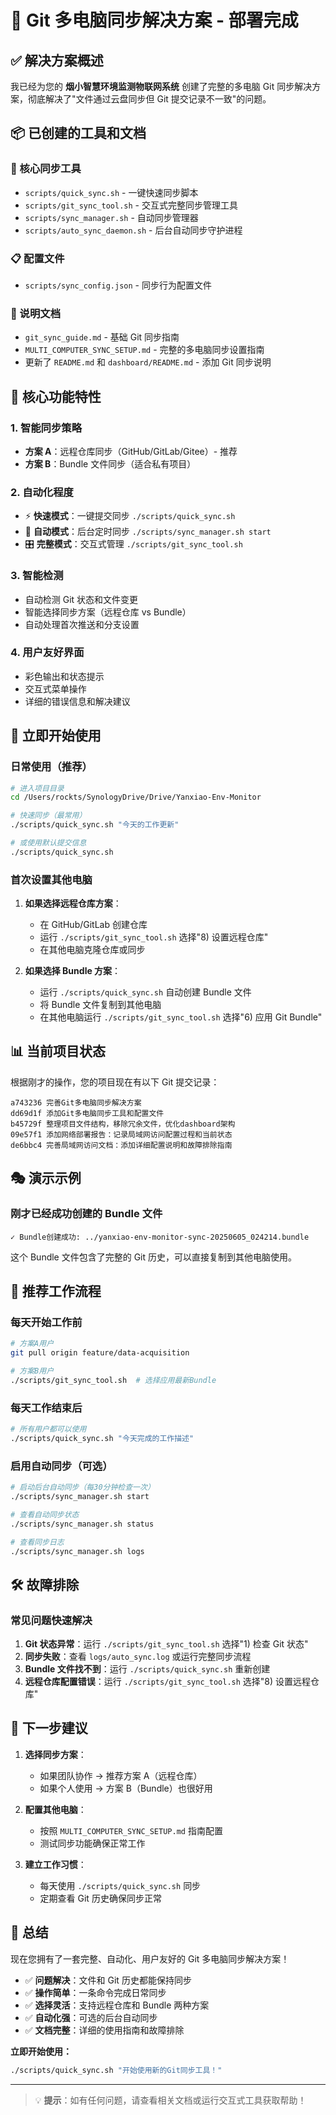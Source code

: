 # 🎉 Git 多电脑同步解决方案 - 部署完成

## ✅ 解决方案概述

我已经为您的 **烟小智慧环境监测物联网系统** 创建了完整的多电脑 Git 同步解决方案，彻底解决了"文件通过云盘同步但 Git 提交记录不一致"的问题。

## 📦 已创建的工具和文档

### 🔧 核心同步工具

- `scripts/quick_sync.sh` - 一键快速同步脚本
- `scripts/git_sync_tool.sh` - 交互式完整同步管理工具
- `scripts/sync_manager.sh` - 自动同步管理器
- `scripts/auto_sync_daemon.sh` - 后台自动同步守护进程

### 📋 配置文件

- `scripts/sync_config.json` - 同步行为配置文件

### 📖 说明文档

- `git_sync_guide.md` - 基础 Git 同步指南
- `MULTI_COMPUTER_SYNC_SETUP.md` - 完整的多电脑同步设置指南
- 更新了 `README.md` 和 `dashboard/README.md` - 添加 Git 同步说明

## 🎯 核心功能特性

### 1. 智能同步策略

- **方案 A**：远程仓库同步（GitHub/GitLab/Gitee）- 推荐
- **方案 B**：Bundle 文件同步（适合私有项目）

### 2. 自动化程度

- ⚡ **快速模式**：一键提交同步 `./scripts/quick_sync.sh`
- 🔄 **自动模式**：后台定时同步 `./scripts/sync_manager.sh start`
- 🎛️ **完整模式**：交互式管理 `./scripts/git_sync_tool.sh`

### 3. 智能检测

- 自动检测 Git 状态和文件变更
- 智能选择同步方案（远程仓库 vs Bundle）
- 自动处理首次推送和分支设置

### 4. 用户友好界面

- 彩色输出和状态提示
- 交互式菜单操作
- 详细的错误信息和解决建议

## 🚀 立即开始使用

### 日常使用（推荐）

```bash
# 进入项目目录
cd /Users/rockts/SynologyDrive/Drive/Yanxiao-Env-Monitor

# 快速同步（最常用）
./scripts/quick_sync.sh "今天的工作更新"

# 或使用默认提交信息
./scripts/quick_sync.sh
```

### 首次设置其他电脑

1. **如果选择远程仓库方案**：

   - 在 GitHub/GitLab 创建仓库
   - 运行 `./scripts/git_sync_tool.sh` 选择"8) 设置远程仓库"
   - 在其他电脑克隆仓库或同步

2. **如果选择 Bundle 方案**：
   - 运行 `./scripts/quick_sync.sh` 自动创建 Bundle 文件
   - 将 Bundle 文件复制到其他电脑
   - 在其他电脑运行 `./scripts/git_sync_tool.sh` 选择"6) 应用 Git Bundle"

## 📊 当前项目状态

根据刚才的操作，您的项目现在有以下 Git 提交记录：

```
a743236 完善Git多电脑同步解决方案
dd69d1f 添加Git多电脑同步工具和配置文件
b45729f 整理项目文件结构，移除冗余文件，优化dashboard架构
09e57f1 添加网络部署报告：记录局域网访问配置过程和当前状态
de6bbc4 完善局域网访问文档：添加详细配置说明和故障排除指南
```

## 🎭 演示示例

### 刚才已经成功创建的 Bundle 文件

```
✓ Bundle创建成功: ../yanxiao-env-monitor-sync-20250605_024214.bundle
```

这个 Bundle 文件包含了完整的 Git 历史，可以直接复制到其他电脑使用。

## 🔄 推荐工作流程

### 每天开始工作前

```bash
# 方案A用户
git pull origin feature/data-acquisition

# 方案B用户
./scripts/git_sync_tool.sh  # 选择应用最新Bundle
```

### 每天工作结束后

```bash
# 所有用户都可以使用
./scripts/quick_sync.sh "今天完成的工作描述"
```

### 启用自动同步（可选）

```bash
# 启动后台自动同步（每30分钟检查一次）
./scripts/sync_manager.sh start

# 查看自动同步状态
./scripts/sync_manager.sh status

# 查看同步日志
./scripts/sync_manager.sh logs
```

## 🛠️ 故障排除

### 常见问题快速解决

1. **Git 状态异常**：运行 `./scripts/git_sync_tool.sh` 选择"1) 检查 Git 状态"
2. **同步失败**：查看 `logs/auto_sync.log` 或运行完整同步流程
3. **Bundle 文件找不到**：运行 `./scripts/quick_sync.sh` 重新创建
4. **远程仓库配置错误**：运行 `./scripts/git_sync_tool.sh` 选择"8) 设置远程仓库"

## 🎯 下一步建议

1. **选择同步方案**：

   - 如果团队协作 → 推荐方案 A（远程仓库）
   - 如果个人使用 → 方案 B（Bundle）也很好用

2. **配置其他电脑**：

   - 按照 `MULTI_COMPUTER_SYNC_SETUP.md` 指南配置
   - 测试同步功能确保正常工作

3. **建立工作习惯**：
   - 每天使用 `./scripts/quick_sync.sh` 同步
   - 定期查看 Git 历史确保同步正常

## 🎉 总结

现在您拥有了一套完整、自动化、用户友好的 Git 多电脑同步解决方案！

- ✅ **问题解决**：文件和 Git 历史都能保持同步
- ✅ **操作简单**：一条命令完成日常同步
- ✅ **选择灵活**：支持远程仓库和 Bundle 两种方案
- ✅ **自动化强**：可选的后台自动同步
- ✅ **文档完整**：详细的使用指南和故障排除

**立即开始使用：**

```bash
./scripts/quick_sync.sh "开始使用新的Git同步工具！"
```

---

> 💡 **提示**：如有任何问题，请查看相关文档或运行交互式工具获取帮助！
